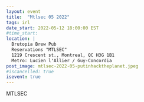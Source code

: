 ```yaml
---
layout: event
title:  "Mtlsec 05 2022"
tags: irl
date_start: 2022-05-12 18:00:00 EST
#time_start:
location: |
  Brutopia Brew Pub
  Reservations "MTLSEC"
  1219 Crescent st., Montreal, QC H3G 1B1
  Metro: Lucien l'Allier / Guy-Concordia
post_image: mtlsec-2022-05-putinhacktheplanet.jpeg
#iscancelled: true
isevent: true
---
```

MTLSEC

